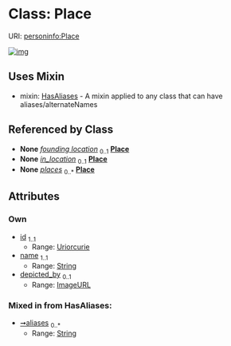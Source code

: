 
# Class: Place



URI: [personinfo:Place](https://w3id.org/linkml/examples/personinfo/Place)


[![img](https://yuml.me/diagram/nofunky;dir:TB/class/[Organization]-%20founding%20location%200..1>[Place&#124;id:uriorcurie;name:string;depicted_by:ImageURL%20%3F;aliases:string%20*],[WithLocation]-%20in_location%200..1>[Place],[Container]++-%20places%200..*>[Place],[Place]uses%20-.->[HasAliases],[WithLocation],[Organization],[HasAliases],[Container])](https://yuml.me/diagram/nofunky;dir:TB/class/[Organization]-%20founding%20location%200..1>[Place&#124;id:uriorcurie;name:string;depicted_by:ImageURL%20%3F;aliases:string%20*],[WithLocation]-%20in_location%200..1>[Place],[Container]++-%20places%200..*>[Place],[Place]uses%20-.->[HasAliases],[WithLocation],[Organization],[HasAliases],[Container])

## Uses Mixin

 *  mixin: [HasAliases](HasAliases.md) - A mixin applied to any class that can have aliases/alternateNames

## Referenced by Class

 *  **None** *[founding location](founding_location.md)*  <sub>0..1</sub>  **[Place](Place.md)**
 *  **None** *[in_location](in_location.md)*  <sub>0..1</sub>  **[Place](Place.md)**
 *  **None** *[places](places.md)*  <sub>0..\*</sub>  **[Place](Place.md)**

## Attributes


### Own

 * [id](id.md)  <sub>1..1</sub>
     * Range: [Uriorcurie](types/Uriorcurie.md)
 * [name](name.md)  <sub>1..1</sub>
     * Range: [String](types/String.md)
 * [depicted_by](depicted_by.md)  <sub>0..1</sub>
     * Range: [ImageURL](types/ImageURL.md)

### Mixed in from HasAliases:

 * [➞aliases](hasAliases__aliases.md)  <sub>0..\*</sub>
     * Range: [String](types/String.md)
